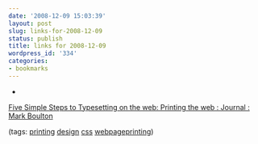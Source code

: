 ```yaml
---
date: '2008-12-09 15:03:39'
layout: post
slug: links-for-2008-12-09
status: publish
title: links for 2008-12-09
wordpress_id: '334'
categories:
- bookmarks
---
```


  *


[Five Simple Steps to Typesetting on the web: Printing the web : Journal : Mark Boulton](http://www.markboulton.co.uk/journal/comments/five_simple_steps_to_typesetting_on_the_web_printing_the_web/)


(tags: [printing](http://delicious.com/eob/printing) [design](http://delicious.com/eob/design) [css](http://delicious.com/eob/css) [webpageprinting](http://delicious.com/eob/webpageprinting))



